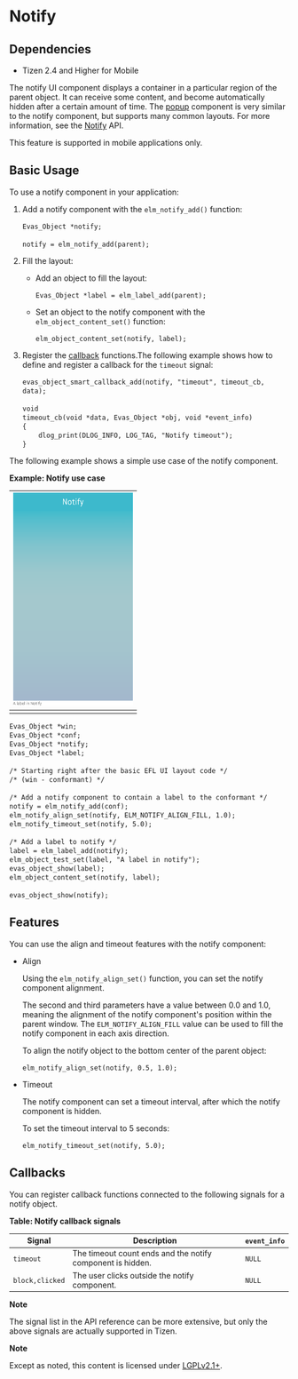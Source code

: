 # Notify

## Dependencies

- Tizen 2.4 and Higher for Mobile

The notify UI component displays a container in a particular region of the parent object. It can receive some content, and become automatically hidden after a certain amount of time. The [popup](component-popup-mn.md) component is very similar to the notify component, but supports many common layouts. For more information, see the [Notify](../../../../../org.tizen.native.mobile.apireference/group__Notify.html) API.

This feature is supported in mobile applications only.

## Basic Usage

To use a notify component in your application:

1. Add a notify component with the `elm_notify_add()` function:

   ```
   Evas_Object *notify;

   notify = elm_notify_add(parent);
   ```

2. Fill the layout:

   - Add an object to fill the layout:

     ```
     Evas_Object *label = elm_label_add(parent);
     ```

   - Set an object to the notify component with the `elm_object_content_set()` function:

     ```
     elm_object_content_set(notify, label);
     ```

3. Register the [callback](#callback) functions.The following example shows how to define and register a callback for the `timeout` signal:

   ```
   evas_object_smart_callback_add(notify, "timeout", timeout_cb, data);

   void
   timeout_cb(void *data, Evas_Object *obj, void *event_info)
   {
       dlog_print(DLOG_INFO, LOG_TAG, "Notify timeout");
   }
   ```

The following example shows a simple use case of the notify component.

**Example: Notify use case**

| ![Notify](./media/notify1.png) |
| -------------------------------------- |
|                                        |

```
Evas_Object *win;
Evas_Object *conf;
Evas_Object *notify;
Evas_Object *label;

/* Starting right after the basic EFL UI layout code */
/* (win - conformant) */

/* Add a notify component to contain a label to the conformant */
notify = elm_notify_add(conf);
elm_notify_align_set(notify, ELM_NOTIFY_ALIGN_FILL, 1.0);
elm_notify_timeout_set(notify, 5.0);

/* Add a label to notify */
label = elm_label_add(notify);
elm_object_test_set(label, "A label in notify");
evas_object_show(label);
elm_object_content_set(notify, label);

evas_object_show(notify);
```

## Features

You can use the align and timeout features with the notify component:

- Align

  Using the `elm_notify_align_set()` function, you can set the notify component alignment.

  The second and third parameters have a value between 0.0 and 1.0, meaning the alignment of the notify component's position within the parent window. The `ELM_NOTIFY_ALIGN_FILL` value can be used to fill the notify component in each axis direction.

  To align the notify object to the bottom center of the parent object:

  ```
  elm_notify_align_set(notify, 0.5, 1.0);
  ```

- Timeout

  The notify component can set a timeout interval, after which the notify component is hidden.

  To set the timeout interval to 5 seconds:

  ```
  elm_notify_timeout_set(notify, 5.0);
  ```

## Callbacks

You can register callback functions connected to the following signals for a notify object.

**Table: Notify callback signals**

| Signal          | Description                              | `event_info` |
| --------------- | ---------------------------------------- | ------------ |
| `timeout`       | The timeout count ends and the notify component is hidden. | `NULL`       |
| `block,clicked` | The user clicks outside the notify component. | `NULL`       |

**Note**

The signal list in the API reference can be more extensive, but only the above signals are actually supported in Tizen.

**Note**

Except as noted, this content is licensed under [LGPLv2.1+](http://opensource.org/licenses/LGPL-2.1).